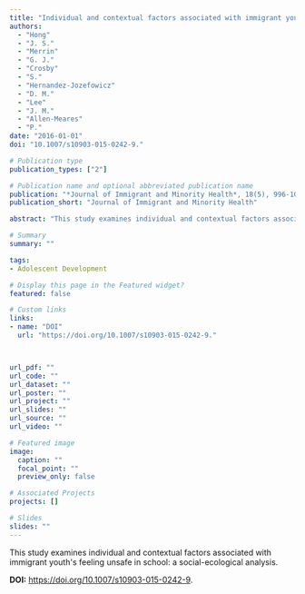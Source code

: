 ```yaml
---
title: "Individual and contextual factors associated with immigrant youth's feeling unsafe in school: A social-ecological analysis"
authors:
  - "Hong"
  - "J. S."
  - "Merrin"
  - "G. J."
  - "Crosby"
  - "S."
  - "Hernandez-Jozefowicz"
  - "D. M."
  - "Lee"
  - "J. M."
  - "Allen-Meares"
  - "P."
date: "2016-01-01"
doi: "10.1007/s10903-015-0242-9."

# Publication type
publication_types: ["2"]

# Publication name and optional abbreviated publication name
publication: "*Journal of Immigrant and Minority Health*, 18(5), 996-1006"
publication_short: "Journal of Immigrant and Minority Health"

abstract: "This study examines individual and contextual factors associated with immigrant youth's feeling unsafe in school: a social-ecological analysis."

# Summary
summary: ""

tags:
- Adolescent Development

# Display this page in the Featured widget?
featured: false

# Custom links
links:
- name: "DOI"
  url: "https://doi.org/10.1007/s10903-015-0242-9."



url_pdf: ""
url_code: ""
url_dataset: ""
url_poster: ""
url_project: ""
url_slides: ""
url_source: ""
url_video: ""

# Featured image
image:
  caption: ""
  focal_point: ""
  preview_only: false

# Associated Projects
projects: []

# Slides
slides: ""
---
```


This study examines individual and contextual factors associated with immigrant youth's feeling unsafe in school: a social-ecological analysis.



**DOI:** https://doi.org/10.1007/s10903-015-0242-9.

